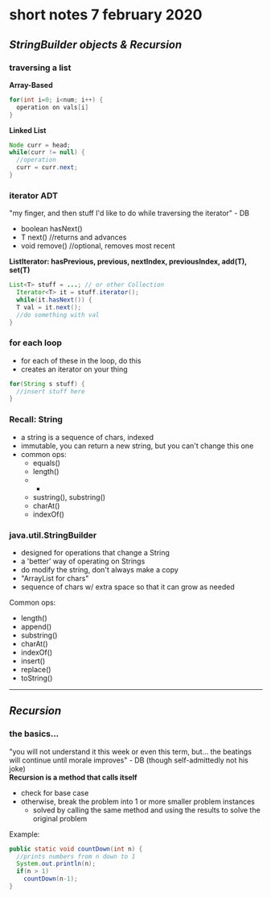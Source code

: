 # short notes 7 february 2020
## _StringBuilder objects & Recursion_

### traversing a list
**Array-Based**
```java
for(int i=0; i<num; i++) {
  operation on vals[i]
}
```

**Linked List**
```java
Node curr = head;
while(curr != null) {
  //operation
  curr = curr.next;
}
```

### iterator ADT
"my finger, and then stuff I'd like to do while traversing the iterator" - DB   
   
- boolean hasNext()
- T next()  //returns and advances
- void remove()  //optional, removes most recent
   
**ListIterator: hasPrevious, previous, nextIndex, previousIndex, add(T), set(T)**    
```java
List<T> stuff = ...; // or other Collection
  Iterator<T> it = stuff.iterator();
  while(it.hasNext()) {
  T val = it.next();
  //do something with val
}
```

### for each loop
- for each of these in the loop, do this   
- creates an iterator on your thing
```java
for(String s stuff) {
  //insert stuff here
}
```

### Recall: String
- a string is a sequence of chars, indexed
- immutable, you can return a new string, but you can't change this one
- common ops:
	- equals()
	- length()
	- +
	- sustring(), substring()
	- charAt()
	- indexOf()

### java.util.StringBuilder
- designed for operations that change a String
- a 'better' way of operating on Strings
- do modify the string, don't always make a copy
- "ArrayList for chars"
- sequence of chars w/ extra space so that it can grow as needed     
   
Common ops:
- length()
- append()
- substring()
- charAt()
- indexOf()
- insert()
- replace()
- toString()

---

## _Recursion_
### the basics...
"you will not understand it this week or even this term, but... the beatings will continue until morale improves" - DB (though self-admittedly not his joke)   
**Recursion is a method that calls itself**   
   
- check for base case
- otherwise, break the problem into 1 or more smaller problem instances
	- solved by calling the same method and using the results to solve the original problem
   
Example:
```java
public static void countDown(int n) {
  //prints numbers from n down to 1
  System.out.println(n);
  if(n > 1)
    countDown(n-1);
}
```
